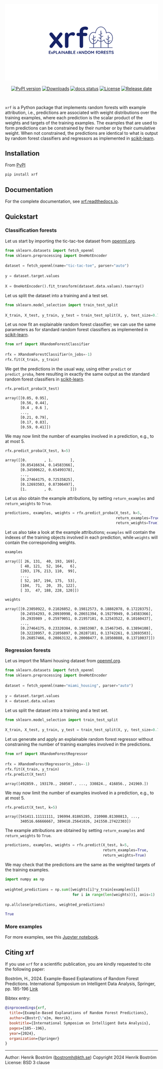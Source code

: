 <p align="center"><a href="https://xrf.readthedocs.io"><img alt="xrf" src="https://github.com/henrikbostrom/xrf/blob/main/docs/xrf.png"></a></p>

<p align="center">
<a href="https://pypi.org/project/xrf/"><img src="https://img.shields.io/badge/pypi package-0.1.1-brightgreen" alt="PyPI version" height=20 align="center"></a>
<a href="https://pepy.tech/project/xrf"><img src="https://static.pepy.tech/badge/xrf?dummy=unused" alt="Downloads" height=20 align="center"></a>
<a href="https://xrf.readthedocs.io/en/latest"><img src="https://readthedocs.org/projects/xrf/badge/?version=latest" alt="docs status" height=20 align="center"></a> 
<a href="https://github.com/henrikbostrom/xrf/blob/main/LICENSE"><img src="https://img.shields.io/badge/license-BSD--3--clause-blue" alt="License" height=20 align="center"></a>
<a href="https://github.com/henrikbostrom/xrf/blob/main/CHANGELOG.md"><img src="https://img.shields.io/badge/release--date-Nov.%2030,%202024-F6BE00" alt="Release date" height=20 align="center"></a>
</p>

<br>

``xrf`` is a Python package that implements random forests with 
example attribution, i.e., predictions are
associated with weight distributions over the training examples, where
each prediction is the scalar product of the weights and targets of
the training examples. The examples that are used to form
predictions can be constrained by their number or by their cumulative
weight. When not constrained, the predictions are identical to what is
output by random forest classifiers and regressors as implemented in
[scikit-learn](https://scikit-learn.org/).

## Installation

From [PyPI](https://pypi.org/project/xrf/)

```bash
pip install xrf
```

## Documentation

For the complete documentation, see [xrf.readthedocs.io](https://xrf.readthedocs.io/en/latest/).

## Quickstart

### Classification forests

Let us start by importing the tic-tac-toe dataset from [openml.org](www.openml.org).

```python
from sklearn.datasets import fetch_openml
from sklearn.preprocessing import OneHotEncoder

dataset = fetch_openml(name="tic-tac-toe", parser="auto")

y = dataset.target.values

X = OneHotEncoder().fit_transform(dataset.data.values).toarray()
```

Let us split the dataset into a training and a test set.

```python
from sklearn.model_selection import train_test_split

X_train, X_test, y_train, y_test = train_test_split(X, y, test_size=0.75)
```

Let us now fit an explainable random forest classifier; we can use the same parameters as for standard random forest classifiers as implemented in [scikit-learn](https://scikit-learn.org/).

```python
from xrf import XRandomForestClassifier

rfx = XRandomForestClassifier(n_jobs=-1)
rfx.fit(X_train, y_train)
```

We get the predictions in the usual way, using either `predict` or `predict_proba`, here resulting in exactly the same output as the standard random forest classifiers in [scikit-learn](https://scikit-learn.org/). 

```python
rfx.predict_proba(X_test)
```

```numpy
array([[0.05, 0.95],
       [0.56, 0.44],
       [0.4 , 0.6 ],
       ...,
       [0.21, 0.79],
       [0.17, 0.83],
       [0.59, 0.41]])
```

We may now limit the number of examples involved in a prediction, e.g., to at most 5.

```python
rfx.predict_proba(X_test, k=5)
```

```numpy
array([[0.        , 1.        ],
       [0.85416634, 0.14583366],
       [0.34500622, 0.65499378],
       ...,
       [0.27464175, 0.72535825],
       [0.12693503, 0.87306497],
       [1.        , 0.        ]])
```

Let us also obtain the example attributions, by setting `return_examples` and `return_weights` to `True`.

```python
predictions, examples, weights = rfx.predict_proba(X_test, k=5, 
                                                   return_examples=True, 
                                                   return_weights=True)
```

Let us also take a look at the example attributions; `examples` will contain the indexes of the training objects involved in each prediction, while `weights` will contain the corresponding weights.

```python
examples
```

```numpy
array([[ 26, 131,  40, 193, 169],
       [ 48, 121,  52, 164,   6],
       [203, 176, 213, 110,  99],
       ...,
       [ 52, 167, 194, 175,  53],
       [104,  71,  20,  35, 122],
       [ 33,  47, 188, 228, 120]])
```

```python
weights
```

```numpy
array([[0.23050922, 0.21026052, 0.19812573, 0.18882078, 0.17228375],
       [0.24554293, 0.20930998, 0.20651394, 0.19279949, 0.14583366],
       [0.2935989 , 0.25979051, 0.21957101, 0.12543522, 0.10160437],
       ...,
       [0.27464175, 0.23320384, 0.19853987, 0.15467345, 0.13894108],
       [0.32220957, 0.21056097, 0.20287181, 0.13742261, 0.12693503],
       [0.26857466, 0.20863132, 0.20008477, 0.18560888, 0.13710037]])
```

### Regression forests

Let us import the Miami housing dataset from [openml.org](www.openml.org).

```python
from sklearn.datasets import fetch_openml
from sklearn.preprocessing import OneHotEncoder

dataset = fetch_openml(name="miami_housing", parser="auto")

y = dataset.target.values
X = dataset.data.values
```

Let us split the dataset into a training and a test set.

```python
from sklearn.model_selection import train_test_split

X_train, X_test, y_train, y_test = train_test_split(X, y, test_size=0.75)
```

Let us generate and apply an explainable random forest regressor without constraining the number of training examples involved in the predictions.

```python
from xrf import XRandomForestRegressor

rfx = XRandomForestRegressor(n_jobs=-1)
rfx.fit(X_train, y_train)
rfx.predict(X_test)
```

```numpy
array([492859., 193170., 260507., ..., 330824., 416856., 241969.])
```

We may now limit the number of examples involved in a prediction, e.g., to at most 5.

```python
rfx.predict(X_test, k=5)
```

```numpy
array([541411.11111111, 196994.81865285, 210900.81300813, ...,
       340516.66666667, 389410.25641026, 241550.27422303])
```

The example attributions are obtained by setting `return_examples` and `return_weights` to `True`.

```python
predictions, examples, weights = rfx.predict(X_test, k=5,
                                             return_examples=True,
                                             return_weights=True)
```

We may check that the predictions are the same as the weighted targets of the training examples.

```python
import numpy as np

weighted_predictions = np.sum([weights[i]*y_train[examples[i]] 
                               for i in range(len(weights))], axis=1)

np.allclose(predictions, weighted_predictions)
```

```python
True
```

### More examples

For more examples, see this [Jupyter notebook](https://github.com/henrikbostrom/xrf/blob/main/docs/Examples.ipynb).

## Citing xrf

If you use `xrf` for a scientific publication, you are kindly requested to cite the following paper:

Boström, H., 2024. Example-Based Explanations of Random Forest Predictions. International Symposium on Intelligent Data Analysis, Springer, pp. 185-196 [Link](https://arxiv.org/pdf/2311.14581)

Bibtex entry:

```bibtex
@inproceedings{xrf,
  title={Example-Based Explanations of Random Forest Predictions},
  author={Bostr{\"o}m, Henrik},
  booktitle={International Symposium on Intelligent Data Analysis},
  pages={185--196},
  year={2024},
  organization={Springer}
}
```

- - -

Author: Henrik Boström (bostromh@kth.se)
Copyright 2024 Henrik Boström
License: BSD 3 clause
